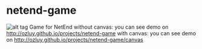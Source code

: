 # netend-game
![alt tag](https://ozluy.github.io/devices.PNG)
Game for NetEnd
without canvas: you can see demo on http://ozluy.github.io/projects/netend-game 
with canvas: you can see demo on http://ozluy.github.io/projects/netend-game/canvas
